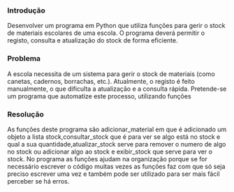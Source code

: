 <h3> Introdução</h3>
Desenvolver um programa em Python que utiliza funções para gerir o stock de materiais escolares de uma escola. O programa deverá permitir o registo, consulta e atualização do stock de forma eficiente.
<h3> Problema</h3>
A escola necessita de um sistema para gerir o stock de materiais (como canetas, cadernos, borrachas, etc.). Atualmente, o registo é feito manualmente, o que dificulta a atualização e a consulta rápida. Pretende-se um programa que automatize este processo, utilizando funções
<h3> Resolução</h3>
As funções deste programa são adicionar_material em que é adicionado um objeto a lista stock,consultar_stock que é para ver se algo está no stock e qual a sua quantidade,atualizar_stock serve para remover o numero de algo  no stock ou adicionar algo ao stock e exibir_stock que serve para ver o stock. No programa as funções ajudam na organização porque se for necessário escrever o código muitas vezes as funções faz com que só seja preciso escrever uma vez e também pode ser utilizado para ser mais fácil perceber se há erros.  
